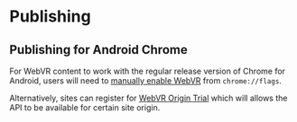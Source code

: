 # Publishing

## Publishing for Android Chrome

For WebVR content to work with the regular release version of Chrome for Android, users will need to [manually enable WebVR](https://webvr.rocks/chrome_for_android) from `chrome://flags`.

Alternatively, sites can register for [WebVR Origin Trial](https://webvr.rocks/chrome_for_android#what_is_the_webvr_origin_trial) which will allows the API to be available for certain site origin.